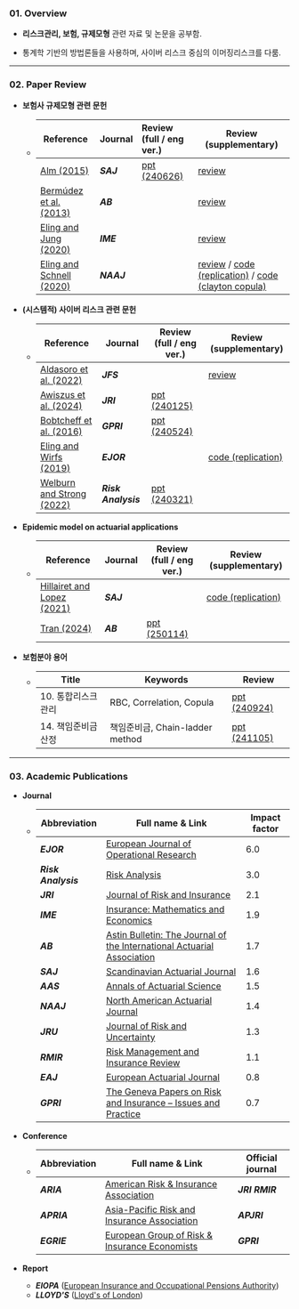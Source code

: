 ### 01. Overview 


- **리스크관리, 보험, 규제모형** 관련 자료 및 논문을 공부함.

- 통계학 기반의 방법론들을 사용하며, 사이버 리스크 중심의 이머징리스크를 다룸.

---
### 02. Paper Review

- **보험사 규제모형 관련 문헌**

  - | Reference                                                    | Journal    | Review (full / eng ver.)                      | Review (supplementary)                                       |
    | ------------------------------------------------------------ | ---------- | :-------------------------------------------- | ------------------------------------------------------------ |
    | [Alm (2015)](https://www.tandfonline.com/doi/abs/10.1080/03461238.2013.787367) | ***SAJ***  | [ppt (240626)](./review/Seminar_20240626.pdf) | [review](https://github.com/kwoongbae/risk-management-papers/issues/36) |
    | [Bermúdez et al. (2013)](https://www.cambridge.org/core/journals/astin-bulletin-journal-of-the-iaa/article/correlation-sensitivity-analysis-of-nonlife-underwriting-risk-in-solvency-capital-requirement-estimation/8C16299AF4E9DFCD13C5C7EA3697705E) | ***AB***   |                                               | [review](https://github.com/kwoongbae/risk-management-papers/issues/37) |
    | [Eling and Jung (2020)](https://www.sciencedirect.com/science/article/abs/pii/S016766872030130X) | ***IME***  |                                               | [review](https://github.com/kwoongbae/risk-management-papers/issues/38) |
    | [Eling and Schnell (2020)](https://www.tandfonline.com/doi/abs/10.1080/10920277.2019.1641416) | ***NAAJ*** |                                               | [review](https://github.com/kwoongbae/risk-management-papers/issues/32) / [code (replication)](https://github.com/kwoongbae/risk-management-papers/blob/main/code/Eling%20and%20Schnell%20(2020).r) / [code (clayton copula)](https://github.com/kwoongbae/risk-management-papers/blob/main/code/Clayton%20copula.r) |
  
- **(시스템적) 사이버 리스크 관련 문헌**

  - | Reference                                                    | Journal             | Review (full / eng ver.)                      | Review (supplementary)                                       |
    | ------------------------------------------------------------ | ------------------- | --------------------------------------------- | ------------------------------------------------------------ |
    | [Aldasoro et al. (2022)](https://www.sciencedirect.com/science/article/abs/pii/S1572308922000171) | ***JFS***           |                                               | [review](./review/Aldasoro_JRS_2022.pdf)                     |
    | [Awiszus et al. (2024)](https://arxiv.org/abs/2211.04762)    | ***JRI***           | [ppt (240125)](./review/Seminar_20240125.pdf) |                                                              |
    | [Bobtcheff et al. (2016)](https://link.springer.com/article/10.1057/grir.2016.1) | ***GPRI***          | [ppt (240524)](./review/Seminar_20240524.pdf) |                                                              |
    | [Eling and Wirfs (2019)](https://www.sciencedirect.com/science/article/pii/S037722171830626X) | ***EJOR***          |                                               | [code (replication)](https://github.com/kwoongbae/risk-management-papers/blob/main/code/Eling%20and%20Wirfs%20(2019).r) |
    | [Welburn and Strong (2022)](https://onlinelibrary.wiley.com/doi/abs/10.1111/risa.13715) | ***Risk Analysis*** | [ppt (240321)](./review/Seminar_20240321.pdf) |                                                              |
  
- **Epidemic model on actuarial applications**

  - | Reference                                                    | Journal   | Review (full / eng ver.)                      | Review (supplementary)                                       |
    | ------------------------------------------------------------ | --------- | --------------------------------------------- | ------------------------------------------------------------ |
    | [Hillairet and Lopez (2021)](https://www.tandfonline.com/doi/abs/10.1080/03461238.2021.1872694) | ***SAJ*** |                                               | [code (replication)](https://github.com/kwoongbae/risk-management-papers/blob/main/code/Hillairet%20and%20Lopez%20(2021).r) |
    | [Tran (2024)](https://www.cambridge.org/core/journals/astin-bulletin-journal-of-the-iaa/article/markov-multiple-state-model-for-epidemic-and-insurance-modelling/361E1E90ADEDFDBA73613BD9D5DEA926) | ***AB***  | [ppt (250114)](./review/Seminar_20250114.pdf) |                                                              |

- **보험분야 용어**

  - | Title               | Keywords                        | Review                                        |
    | ------------------- | ------------------------------- | --------------------------------------------- |
    | 10. 통합리스크 관리 | RBC, Correlation, Copula        | [ppt (240924)](./review/Seminar_20240924.pdf) |
    | 14. 책임준비금 산정 | 책임준비금, Chain-ladder method | [ppt (241105)](./review/Seminar_20241105.pdf) |

---

### 03. Academic Publications


- **Journal**
  
  - | Abbreviation        | Full name & Link                                             | Impact factor |
    | ------------------- | ------------------------------------------------------------ | ------------- |
    | ***EJOR***          | [European Journal of Operational Research](https://www.sciencedirect.com/journal/european-journal-of-operational-research) | 6.0           |
    | ***Risk Analysis*** | [Risk Analysis](https://onlinelibrary.wiley.com/journal/15396924) | 3.0           |
    | ***JRI***           | [Journal of Risk and Insurance](https://onlinelibrary.wiley.com/journal/15396975) | 2.1           |
    | ***IME***           | [Insurance: Mathematics and Economics](https://www.sciencedirect.com/journal/insurance-mathematics-and-economics) | 1.9           |
    | ***AB***            | [Astin Bulletin: The Journal of the International Actuarial Association](https://www.cambridge.org/core/journals/astin-bulletin-journal-of-the-iaa) | 1.7           |
    | ***SAJ***           | [Scandinavian Actuarial Journal](https://www.tandfonline.com/toc/sact20/current) | 1.6           |
    | ***AAS***           | [Annals of Actuarial Science](https://www.cambridge.org/core/journals/annals-of-actuarial-science) | 1.5           |
    | ***NAAJ***          | [North American Actuarial Journal](https://www.tandfonline.com/toc/uaaj20/current) | 1.4           |
    | ***JRU***           | [Journal of Risk and Uncertainty](https://www.springer.com/journal/11166) | 1.3           |
    | ***RMIR***          | [Risk Management and Insurance Review](https://onlinelibrary.wiley.com/journal/15406296) | 1.1           |
    | ***EAJ***           | [European Actuarial Journal](https://link.springer.com/journal/13385) | 0.8           |
    | ***GPRI***          | [The Geneva Papers on Risk and Insurance – Issues and Practice](https://www.genevaassociation.org/publications/the-geneva-papers) | 0.7           |
- **Conference**
  - | Abbreviation | Full name & Link                                             | Official journal |
    | ------------ | ------------------------------------------------------------ | ---------------- |
    | ***ARIA***   | [American Risk & Insurance Association](https://www.aria.org/) | ***JRI RMIR***   |
    | ***APRIA***  | [Asia-Pacific Risk and Insurance Association](https://www.apria.org/) | ***APJRI***      |
    | ***EGRIE***  | [European Group of Risk & Insurance Economists](http://www.egrie.org/) | ***GPRI***       |
- **Report**

  - ***EIOPA*** ([European Insurance and Occupational Pensions Authority](https://www.eiopa.europa.eu/index_en))
  - ***LLOYD'S*** ([Lloyd's of London](https://www.lloyds.com/news-and-insights/risk-reports))

